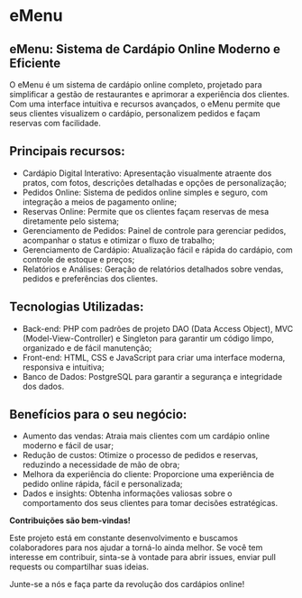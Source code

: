 # eMenu
## eMenu: Sistema de Cardápio Online Moderno e Eficiente
O eMenu é um sistema de cardápio online completo, projetado para simplificar a gestão de restaurantes e aprimorar a experiência dos clientes. Com uma interface intuitiva e recursos avançados, o eMenu permite que seus clientes visualizem o cardápio, personalizem pedidos e façam reservas com facilidade.

## Principais recursos:

- Cardápio Digital Interativo: Apresentação visualmente atraente dos pratos, com fotos, descrições detalhadas e opções de personalização;
- Pedidos Online: Sistema de pedidos online simples e seguro, com integração a meios de pagamento online;
- Reservas Online: Permite que os clientes façam reservas de mesa diretamente pelo sistema;
- Gerenciamento de Pedidos: Painel de controle para gerenciar pedidos, acompanhar o status e otimizar o fluxo de trabalho;
- Gerenciamento de Cardápio: Atualização fácil e rápida do cardápio, com controle de estoque e preços;
- Relatórios e Análises: Geração de relatórios detalhados sobre vendas, pedidos e preferências dos clientes.


## Tecnologias Utilizadas:

- Back-end: PHP com padrões de projeto DAO (Data Access Object), MVC (Model-View-Controller) e Singleton para garantir um código limpo, organizado e de fácil manutenção;
- Front-end: HTML, CSS e JavaScript para criar uma interface moderna, responsiva e intuitiva;
- Banco de Dados: PostgreSQL para garantir a segurança e integridade dos dados.


## Benefícios para o seu negócio:

- Aumento das vendas: Atraia mais clientes com um cardápio online moderno e fácil de usar;
- Redução de custos: Otimize o processo de pedidos e reservas, reduzindo a necessidade de mão de obra;
- Melhora da experiência do cliente: Proporcione uma experiência de pedido online rápida, fácil e personalizada;
- Dados e insights: Obtenha informações valiosas sobre o comportamento dos seus clientes para tomar decisões estratégicas.

__Contribuições são bem-vindas!__

Este projeto está em constante desenvolvimento e buscamos colaboradores para nos ajudar a torná-lo ainda melhor. Se você tem interesse em contribuir, sinta-se à vontade para abrir issues, enviar pull requests ou compartilhar suas ideias.

Junte-se a nós e faça parte da revolução dos cardápios online!
